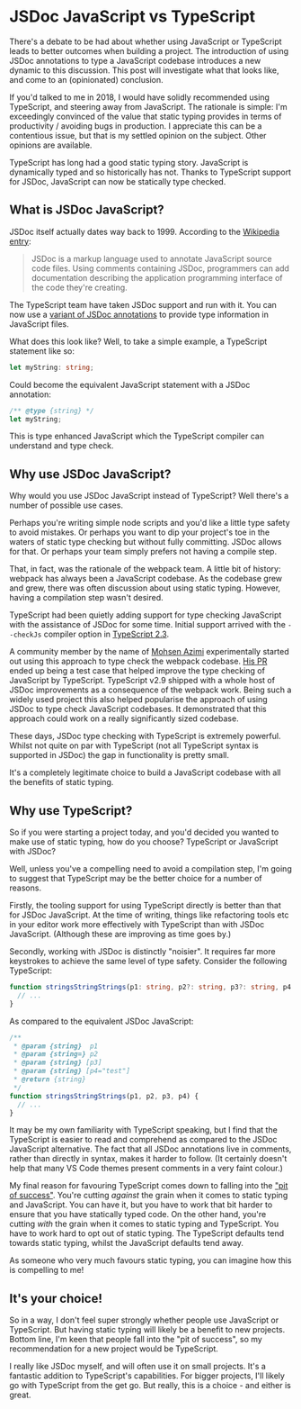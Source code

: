 # JSDoc JavaScript vs TypeScript

There's a debate to be had about whether using JavaScript or TypeScript leads to better outcomes when building a project. The introduction of using JSDoc annotations to type a JavaScript codebase introduces a new dynamic to this discussion.  This post will investigate what that looks like, and come to an (opinionated) conclusion.

If you'd talked to me in 2018, I would have solidly recommended using TypeScript, and steering away from JavaScript. The rationale is simple: I'm exceedingly convinced of the value that static typing provides in terms of productivity / avoiding bugs in production. I appreciate this can be a contentious issue, but that is my settled opinion on the subject. Other opinions are available.

TypeScript has long had a good static typing story. JavaScript is dynamically typed and so historically has not. Thanks to TypeScript support for JSDoc, JavaScript can now be statically type checked.

## What is JSDoc JavaScript?

JSDoc itself actually dates way back to 1999.  According to the [Wikipedia entry](https://en.wikipedia.org/wiki/JSDoc):

> JSDoc is a markup language used to annotate JavaScript source code files. Using comments containing JSDoc, programmers can add documentation describing the application programming interface of the code they're creating. 

The TypeScript team have taken JSDoc support and run with it. You can now use a [variant of JSDoc annotations](https://www.typescriptlang.org/docs/handbook/jsdoc-supported-types.html) to provide type information in JavaScript files.

What does this look like? Well, to take a simple example, a TypeScript statement like so:

```ts
let myString: string; 
```

Could become the equivalent JavaScript statement with a JSDoc annotation:

```ts
/** @type {string} */
let myString; 
```

This is type enhanced JavaScript which the TypeScript compiler can understand and type check.

## Why use JSDoc JavaScript?

Why would you use JSDoc JavaScript instead of TypeScript? Well there's a number of possible use cases. 

Perhaps you're writing simple node scripts and you'd like a little type safety to avoid mistakes. Or perhaps you want to dip your project's toe in the waters of static type checking but without fully committing. JSDoc allows for that. Or perhaps your team simply prefers not having a compile step.

That, in fact, was the rationale of the webpack team. A little bit of history: webpack has always been a JavaScript codebase. As the codebase grew and grew, there was often discussion about using static typing. However, having a compilation step wasn't desired.

TypeScript had been quietly adding support for type checking JavaScript with the assistance of JSDoc for some time. Initial support arrived with the `--checkJs` compiler option in [TypeScript 2.3](https://www.typescriptlang.org/docs/handbook/release-notes/typescript-2-3.html#errors-in-js-files-with---checkjs).

A community member by the name of [Mohsen Azimi](https://twitter.com/mohsen____) experimentally started out using this approach to type check the webpack codebase. [His PR](https://github.com/webpack/webpack/pull/6862) ended up being a test case that helped improve the type checking of JavaScript by TypeScript.  TypeScript v2.9 shipped with a whole host of JSDoc improvements as a consequence of the webpack work. Being such a widely used project this also helped popularise the approach of using JSDoc to type check JavaScript codebases. It demonstrated that this approach could work on a really significantly sized codebase.

These days, JSDoc type checking with TypeScript is extremely powerful. Whilst not quite on par with TypeScript (not all TypeScript syntax is supported in JSDoc) the gap in functionality is pretty small.

It's a completely legitimate choice to build a JavaScript codebase with all the benefits of static typing.

## Why use TypeScript?

So if you were starting a project today, and you'd decided you wanted to make use of static typing, how do you choose?  TypeScript or JavaScript with JSDoc?

Well, unless you've a compelling need to avoid a compilation step, I'm going to suggest that TypeScript may be the better choice for a number of reasons.

Firstly, the tooling support for using TypeScript directly is better than that for JSDoc JavaScript. At the time of writing, things like refactoring tools etc in your editor work more effectively with TypeScript than with JSDoc JavaScript. (Although these are improving as time goes by.)

Secondly, working with JSDoc is distinctly "noisier".  It requires far more keystrokes to achieve the same level of type safety.  Consider the following TypeScript:

```ts
function stringsStringStrings(p1: string, p2?: string, p3?: string, p4 = "test"): string {
  // ...
}
```

As compared to the equivalent JSDoc JavaScript:

```ts
/**
 * @param {string}  p1
 * @param {string=} p2
 * @param {string} [p3]
 * @param {string} [p4="test"]
 * @return {string}
 */
function stringsStringStrings(p1, p2, p3, p4) {
  // ...
}
```

It may be my own familiarity with TypeScript speaking, but I find that the TypeScript is easier to read and comprehend as compared to the JSDoc JavaScript alternative. The fact that all JSDoc annotations live in comments, rather than directly in syntax, makes it harder to follow. (It certainly doesn't help that many VS Code themes present comments in a very faint colour.)

My final reason for favouring TypeScript comes down to falling into the ["pit of success"](https://blog.codinghorror.com/falling-into-the-pit-of-success/). You're cutting *against* the grain when it comes to static typing and JavaScript. You can have it, but you have to work that bit harder to ensure that you have statically typed code. On the other hand, you're cutting *with* the grain when it comes to static typing and TypeScript. You have to work hard to opt out of static typing. The TypeScript defaults tend towards static typing, whilst the JavaScript defaults tend away.

As someone who very much favours static typing, you can imagine how this is compelling to me!

## It's your choice!

So in a way, I don't feel super strongly whether people use JavaScript or TypeScript. But having static typing will likely be a benefit to new projects. Bottom line, I'm keen that people fall into the "pit of success", so my recommendation for a new project would be TypeScript.

I really like JSDoc myself, and will often use it on small projects. It's a fantastic addition to TypeScript's capabilities. For bigger projects, I'll likely go with TypeScript from the get go. But really, this is a choice - and either is great.
